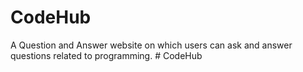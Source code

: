 # CodeHub
A Question and Answer website on which users can ask and answer questions related to programming.
#   C o d e H u b  
 